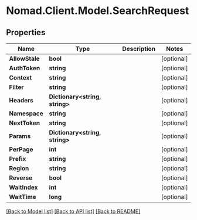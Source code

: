 # Nomad.Client.Model.SearchRequest

## Properties

Name | Type | Description | Notes
------------ | ------------- | ------------- | -------------
**AllowStale** | **bool** |  | [optional] 
**AuthToken** | **string** |  | [optional] 
**Context** | **string** |  | [optional] 
**Filter** | **string** |  | [optional] 
**Headers** | **Dictionary&lt;string, string&gt;** |  | [optional] 
**Namespace** | **string** |  | [optional] 
**NextToken** | **string** |  | [optional] 
**Params** | **Dictionary&lt;string, string&gt;** |  | [optional] 
**PerPage** | **int** |  | [optional] 
**Prefix** | **string** |  | [optional] 
**Region** | **string** |  | [optional] 
**Reverse** | **bool** |  | [optional] 
**WaitIndex** | **int** |  | [optional] 
**WaitTime** | **long** |  | [optional] 

[[Back to Model list]](../README.md#documentation-for-models) [[Back to API list]](../README.md#documentation-for-api-endpoints) [[Back to README]](../README.md)

